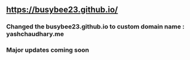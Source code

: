 ## https://busybee23.github.io/

### Changed the busybee23.github.io to custom domain name : yashchaudhary.me
### Major updates coming soon
